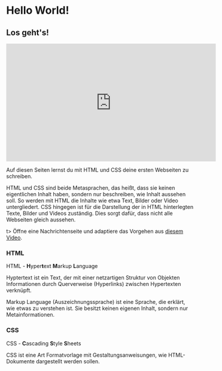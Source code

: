 # Hello World!

## Los geht's!

<iframe width="560" height="315" src="https://www.youtube-nocookie.com/embed/o6jlmZw7yqY?rel=0" frameborder="0" allow="autoplay; encrypted-media" allowfullscreen></iframe>

Auf diesen Seiten lernst du mit HTML und CSS deine ersten Webseiten zu schreiben.

HTML und CSS sind beide Metasprachen, das heißt, dass sie 
keinen eigentlichen Inhalt haben, sondern nur beschreiben, wie Inhalt 
aussehen soll. So werden mit HTML die Inhalte wie etwa Text, Bilder oder
 Video untergliedert. CSS hingegen ist für die Darstellung der in HTML 
hinterlegten Texte, Bilder und Videos zuständig. Dies sorgt dafür, dass 
nicht alle Webseiten gleich aussehen.

t> Öffne eine Nachrichtenseite und adaptiere das Vorgehen aus [diesem Video](https://youtu.be/pN9blLvhvKk).

### HTML

HTML - **H**yper**t**ext **M**arkup **L**anguage

Hyptertext ist ein Text, der mit einer netzartigen Struktur von Objekten Informationen durch Querverweise (Hyperlinks) zwischen Hypertexten verknüpft.

Markup Language (Auszeichnungssprache) ist eine Sprache, die erklärt, wie etwas zu verstehen ist. Sie besitzt keinen eigenen Inhalt, sondern nur Metainformationen.

### CSS

CSS - **C**ascading **S**tyle **S**heets

CSS ist eine Art Formatvorlage mit Gestaltungsanweisungen, wie HTML-Dokumente dargestellt werden sollen.